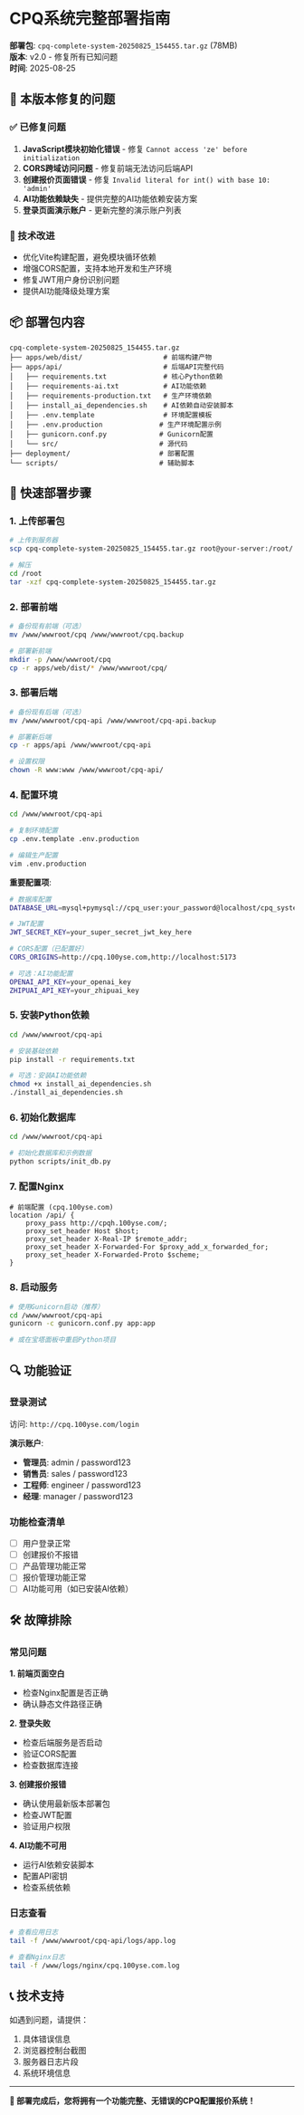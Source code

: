 # CPQ系统完整部署指南

**部署包**: `cpq-complete-system-20250825_154455.tar.gz` (78MB)  
**版本**: v2.0 - 修复所有已知问题  
**时间**: 2025-08-25

## 🎉 本版本修复的问题

### ✅ 已修复问题
1. **JavaScript模块初始化错误** - 修复 `Cannot access 'ze' before initialization`
2. **CORS跨域访问问题** - 修复前端无法访问后端API
3. **创建报价页面错误** - 修复 `Invalid literal for int() with base 10: 'admin'`
4. **AI功能依赖缺失** - 提供完整的AI功能依赖安装方案
5. **登录页面演示账户** - 更新完整的演示账户列表

### 🔧 技术改进
- 优化Vite构建配置，避免模块循环依赖
- 增强CORS配置，支持本地开发和生产环境
- 修复JWT用户身份识别问题
- 提供AI功能降级处理方案

## 📦 部署包内容

```
cpq-complete-system-20250825_154455.tar.gz
├── apps/web/dist/                    # 前端构建产物
├── apps/api/                         # 后端API完整代码
│   ├── requirements.txt              # 核心Python依赖
│   ├── requirements-ai.txt           # AI功能依赖
│   ├── requirements-production.txt   # 生产环境依赖
│   ├── install_ai_dependencies.sh    # AI依赖自动安装脚本
│   ├── .env.template                 # 环境配置模板
│   ├── .env.production              # 生产环境配置示例
│   ├── gunicorn.conf.py             # Gunicorn配置
│   └── src/                         # 源代码
├── deployment/                      # 部署配置
└── scripts/                         # 辅助脚本
```

## 🚀 快速部署步骤

### 1. 上传部署包
```bash
# 上传到服务器
scp cpq-complete-system-20250825_154455.tar.gz root@your-server:/root/

# 解压
cd /root
tar -xzf cpq-complete-system-20250825_154455.tar.gz
```

### 2. 部署前端
```bash
# 备份现有前端（可选）
mv /www/wwwroot/cpq /www/wwwroot/cpq.backup

# 部署新前端
mkdir -p /www/wwwroot/cpq
cp -r apps/web/dist/* /www/wwwroot/cpq/
```

### 3. 部署后端
```bash
# 备份现有后端（可选）
mv /www/wwwroot/cpq-api /www/wwwroot/cpq-api.backup

# 部署新后端
cp -r apps/api /www/wwwroot/cpq-api

# 设置权限
chown -R www:www /www/wwwroot/cpq-api/
```

### 4. 配置环境
```bash
cd /www/wwwroot/cpq-api

# 复制环境配置
cp .env.template .env.production

# 编辑生产配置
vim .env.production
```

**重要配置项**:
```bash
# 数据库配置
DATABASE_URL=mysql+pymysql://cpq_user:your_password@localhost/cpq_system

# JWT配置
JWT_SECRET_KEY=your_super_secret_jwt_key_here

# CORS配置（已配置好）
CORS_ORIGINS=http://cpq.100yse.com,http://localhost:5173

# 可选：AI功能配置
OPENAI_API_KEY=your_openai_key
ZHIPUAI_API_KEY=your_zhipuai_key
```

### 5. 安装Python依赖
```bash
cd /www/wwwroot/cpq-api

# 安装基础依赖
pip install -r requirements.txt

# 可选：安装AI功能依赖
chmod +x install_ai_dependencies.sh
./install_ai_dependencies.sh
```

### 6. 初始化数据库
```bash
cd /www/wwwroot/cpq-api

# 初始化数据库和示例数据
python scripts/init_db.py
```

### 7. 配置Nginx
```nginx
# 前端配置 (cpq.100yse.com)
location /api/ {
    proxy_pass http://cpqh.100yse.com/;
    proxy_set_header Host $host;
    proxy_set_header X-Real-IP $remote_addr;
    proxy_set_header X-Forwarded-For $proxy_add_x_forwarded_for;
    proxy_set_header X-Forwarded-Proto $scheme;
}
```

### 8. 启动服务
```bash
# 使用Gunicorn启动（推荐）
cd /www/wwwroot/cpq-api
gunicorn -c gunicorn.conf.py app:app

# 或在宝塔面板中重启Python项目
```

## 🔍 功能验证

### 登录测试
访问: `http://cpq.100yse.com/login`

**演示账户**:
- **管理员**: admin / password123
- **销售员**: sales / password123  
- **工程师**: engineer / password123
- **经理**: manager / password123

### 功能检查清单
- [ ] 用户登录正常
- [ ] 创建报价不报错
- [ ] 产品管理功能正常
- [ ] 报价管理功能正常
- [ ] AI功能可用（如已安装AI依赖）

## 🛠️ 故障排除

### 常见问题

**1. 前端页面空白**
- 检查Nginx配置是否正确
- 确认静态文件路径正确

**2. 登录失败**
- 检查后端服务是否启动
- 验证CORS配置
- 检查数据库连接

**3. 创建报价报错**
- 确认使用最新版本部署包
- 检查JWT配置
- 验证用户权限

**4. AI功能不可用**
- 运行AI依赖安装脚本
- 配置API密钥
- 检查系统依赖

### 日志查看
```bash
# 查看应用日志
tail -f /www/wwwroot/cpq-api/logs/app.log

# 查看Nginx日志
tail -f /www/logs/nginx/cpq.100yse.com.log
```

## 📞 技术支持

如遇到问题，请提供：
1. 具体错误信息
2. 浏览器控制台截图
3. 服务器日志片段
4. 系统环境信息

---

**🎉 部署完成后，您将拥有一个功能完整、无错误的CPQ配置报价系统！**
